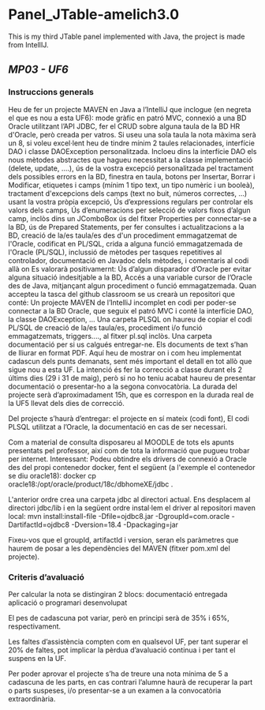 # Panel_JTable-amelich3.0
This is my third JTable panel implemented with Java, the project is made from IntellIJ. 

## *MP03 - UF6*

### Instruccions generals
Heu de fer un projecte MAVEN en Java a l’IntelliJ que inclogue (en negreta el que es nou a esta UF6): 
mode gràfic en patró MVC,
connexió a una BD Oracle utilitzant l’API JDBC,
fer el CRUD sobre alguna taula de la BD HR d'Oracle, però creada per vatros. Si useu una sola taula la nota màxima serà un 8, si voleu excel·lent heu de tindre mínim 2 taules relacionades, 
interfície DAO i classe DAOException personalitzada. Incloeu  dins la interfície DAO els nous mètodes abstractes que hagueu necessitat a la classe implementació (delete, update, ….), 
ús de la vostra excepció personalitzada pel tractament dels possibles errors en la BD,
finestra en taula, botons per Insertar, Borrar i Modificar, etiquetes i camps (mínim 1 tipo text, un tipo numèric i un booleà),
tractament d'excepcions dels camps (text no buit, números correctes, ...) usant la vostra pròpia excepció,
Ús d’expressions regulars per controlar els valors dels camps,
Ús d’enumeracions per selecció de valors fixos d’algun camp, inclòs dins un JComboBox
ús del fitxer Properties per connectar-se a la BD,
ús de Prepared Statements, per fer consultes i actualitzacions a la BD,
creació de la/es taula/es des d'un procediment emmagatzemat de l'Oracle, codificat en PL/SQL,
crida a alguna funció emmagatzemada de l'Oracle (PL/SQL),
inclussió de mètodes per tasques repetitives al controlador,
documentació en Javadoc dels mètodes, i comentaris al codi allà on 
Es valorarà positivamernt:
Ús d’algun disparador d’Oracle per evitar alguna situació indesitjable a la BD,
Accés a una variable cursor de l’Oracle des de Java, mitjançant algun procediment o funció emmagatzemada.
Quan accepteu la tasca del github classroom se us crearà un repositori que conté:
Un projecte MAVEN de l’IntelliJ incomplet en codi per poder-se connectar a la BD Oracle, que seguix el patró MVC i conté la interfície DAO, la classe DAOException, … 
Una carpeta PLSQL on haureu de copiar el codi PL/SQL de creació de la/es taula/es, procediment i/o funció emmagatzemats, triggers...., al fitxer pl.sql inclòs.
Una carpeta documentació per si us calgués entregar-ne. Els documents de text s’han de lliurar en format PDF. Aquí heu de mostrar on i com heu implementat cadascun dels punts demanats, sent més important el detall en tot allò que sigue nou a esta UF.
La intenció és fer la correcció a classe durant els 2 últims dies (29 i 31 de maig), però si no ho teniu acabat haureu de presentar documentació o presentar-ho a la segona convocatòria.
La durada del projecte serà d’aproximadament 15h, que es correspon en la durada real de la UF5 llevat dels dies de correcció.   

Del projecte s’haurà d’entregar:
el projecte en sí mateix (codi font),
El codi PLSQL utilitzat a l’Oracle, 
la documentació en cas de ser necessari.

Com a material de consulta disposareu al MOODLE de tots els apunts presentats pel professor, així com de tota la informació que pugueu trobar per internet.
Interessant:
Podeu obtindre els drivers de connexió a Oracle des del propi contenedor docker, fent el següent (a l'exemple el contenedor se diu oracle18):
docker cp oracle18:/opt/oracle/product/18c/dbhomeXE/jdbc .      


L'anterior ordre crea una carpeta jdbc al directori actual.
Ens desplacem al directori jdbc/lib i en la següent ordre instal·lem el driver al repositori maven local: 
mvn install:install-file -Dfile=ojdbc8.jar -DgroupId=com.oracle -DartifactId=ojdbc8 -Dversion=18.4 -Dpackaging=jar

 
Fixeu-vos que el groupId, artifactId i version, seran els paràmetres que haurem de posar a les dependències del MAVEN (fitxer pom.xml del projecte).

### Criteris d’avaluació
Per calcular la nota se distingiran 2 blocs:
documentació entregada
aplicació o programari desenvolupat

El pes de cadascuna pot variar, però en principi serà de 35% i 65%, respectivament.

Les faltes d’assistència compten com en qualsevol UF, per tant superar el 20% de faltes, pot implicar la pèrdua d’avaluació continua i per tant el suspens en la UF. 

Per poder aprovar el projecte s’ha de treure una nota mínima de 5 a cadascuna de les parts, en cas contrari l’alumne haurà de recuperar la part o parts suspeses, i/o presentar-se a un examen a la convocatòria extraordinària.

